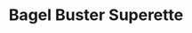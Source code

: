 ---
title: "Bagel Buster Superette"
url: /staten-island/bagel-buster-superette/
shop: Lebensmittel
---